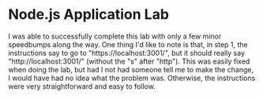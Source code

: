 # Node.js Application Lab
I was able to successfully complete this lab with only a few minor speedbumps along the way. One thing I'd like to note is that, in step 1, the instructions say to go to "https://localhost:3001/", but it should really say "http://localhost:3001/" (without the "s" after "http"). This was easily fixed when doing the lab, but had I not had someone tell me to make the change, I would have had no idea what the problem was. Otherwise, the instructions were very straightforward and easy to follow.
